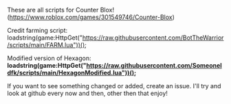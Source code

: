 These are all scripts for Counter Blox! (https://www.roblox.com/games/301549746/Counter-Blox)

Credit farming script:
loadstring(game:HttpGet("https://raw.githubusercontent.com/BotTheWarrior/scripts/main/FARM.lua"))();

Modified version of Hexagon:
**loadstring(game:HttpGet("https://raw.githubusercontent.com/SomeoneIdfk/scripts/main/HexagonModified.lua"))();**

If you want to see something changed or added, create an issue.
I'll try and look at github every now and then, other then that enjoy!
